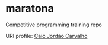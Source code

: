 # maratona
Competitive programming training repo

URI profile: [Caio Jordão Carvalho](https://www.urionlinejudge.com.br/judge/pt/profile/156908)
